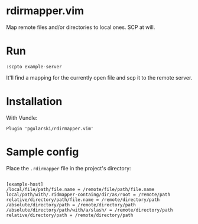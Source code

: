 # rdirmapper.vim
Map remote files and/or directories to local ones. SCP at will.

# Run
```
:scpto example-server
```
It'll find a mapping for the currently open file and scp it to the remote server.

# Installation
With Vundle:
```
Plugin 'pgularski/rdirmapper.vim'
```

# Sample config
Place the `.rdirmapper` file in the project's directory:
```

[example-host]
/local/file/path/file.name = /remote/file/path/file.name
local/path/with/.ridmapper-containg/dir/as/root = /remote/path
relative/directory/path/file.name = /remote/directory/path
/absolute/directory/path = /remote/directory/path
/absolute/directory/path/with/a/slash/ = /remote/directory/path
relative/directory/path = /remote/directory/path
```

